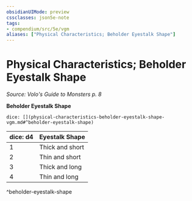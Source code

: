 ```yaml
---
obsidianUIMode: preview
cssclasses: json5e-note
tags:
- compendium/src/5e/vgm
aliases: ["Physical Characteristics; Beholder Eyestalk Shape"]
---
```

# Physical Characteristics; Beholder Eyestalk Shape
*Source: Volo's Guide to Monsters p. 8* 

**Beholder Eyestalk Shape**

`dice: [](physical-characteristics-beholder-eyestalk-shape-vgm.md#^beholder-eyestalk-shape)`

| dice: d4 | Eyestalk Shape |
|----------|----------------|
| 1 | Thick and short |
| 2 | Thin and short |
| 3 | Thick and long |
| 4 | Thin and long |
^beholder-eyestalk-shape